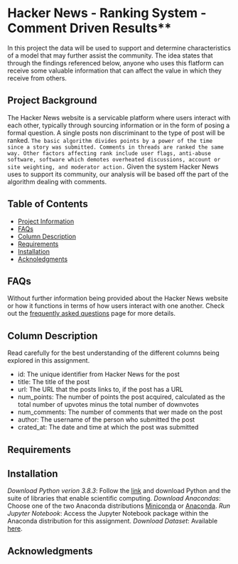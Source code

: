 # Hacker News - Ranking System - Comment Driven Results**

In this project the data will be used to support and determine characteristics of a model that may further assist the community. The idea states that through the findings referenced below, anyone who uses this flatform can receive some valuable information that can affect the value in which they receive from others. 

## Project Background

The Hacker News website is a servicable platform where users interact with each other, typically through sourcing information or in the form of posing a formal question. A single posts non discriminant to the type of post will be ranked. `The basic algorithm divides points by a power of the time since a story was submitted. Comments in threads are ranked the same way. Other factors affecting rank include user flags, anti-abuse software, software which demotes overheated discussions, account or site weighting, and moderator action.` Given the system Hacker News uses to support its community, our analysis will be based off the part of the algorithm dealing with comments. 

## Table of Contents
 * [Project Information](#project-information)
 * [FAQs](#faqs)
 * [Column Description](#column-description)
 * [Requirements](#requirements)
 * [Installation](#installation)
 * [Acknoledgments](#acknoledgments) 

## FAQs

  Without further information being provided about the Hacker News website or how it functions in terms of how users interact with one another. Check out the [frequently asked questions](https://news.ycombinator.com/newsfaq.html) page for more details.
  
## Column Description

 Read carefully for the best understanding of the different columns being explored in this assignment.

   * id: The unique identifier from Hacker News for the post
   * title: The title of the post
   * url: The URL that the posts links to, if the post has a URL
   * num_points: The number of points the post acquired, calculated as the total number of upvotes minus the total number of downvotes
   * num_comments: The number of comments that wer made on the post
   * author: The username of the person who submitted the post
   * crated_at: The date and time at which the post was submitted

## Requirements

## Installation

  *Download Python verion 3.8.3*: Follow the [link](https://www.python.org/downloads) and download Python and the suite of libraries that enable scientific computing.
  *Download Anacondas*: Choose one of the two Anaconda distributions [Miniconda](http://conda.pydata.org/miniconda.html) or [Anaconda](https://www.continuum.io/downloads).
  *Run Jupyter Notebook*: Access the Jupyter Notebook package within the Anaconda distribution for this assignment.
  *Download Dataset*: Available [here](https://www.kaggle.com/hacker-news/hacker-news-posts).

## Acknowledgments


